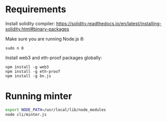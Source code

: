 # Requirements
Install solidity compiler:
https://solidity.readthedocs.io/en/latest/installing-solidity.html#binary-packages


Make sure you are running Node.js 8:
```
sudo n 8
```

Install web3 and eth-proof packages globally:
```
npm install -g web3
npm install -g eth-proof
npm install -g bn.js
```

# Running minter
```bash
export NODE_PATH=/usr/local/lib/node_modules
node cli/minter.js
```